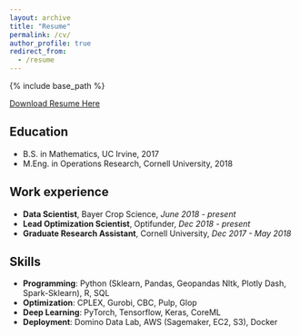```yaml
---
layout: archive
title: "Resume"
permalink: /cv/
author_profile: true
redirect_from:
  - /resume
---
```


{% include base_path %}

[Download Resume Here](http://harrisonzzh.github.io/files/HarrisonZhao_Resume.pdf)

Education
------
* B.S. in Mathematics, UC Irvine, 2017
* M.Eng. in Operations Research, Cornell University, 2018

Work experience
------
* **Data Scientist**, Bayer Crop Science, *June 2018 - present*
* **Lead Optimization Scientist**, Optifunder, *Dec 2018 - present*
* **Graduate Research Assistant**, Cornell University, *Dec 2017 - May 2018*
  
Skills
------

* **Programming**: Python (Sklearn, Pandas, Geopandas Nltk, Plotly Dash, Spark-Sklearn), R, SQL
* **Optimization**: CPLEX, Gurobi, CBC, Pulp, Glop
* **Deep Learning**: PyTorch, Tensorflow, Keras, CoreML
* **Deployment**: Domino Data Lab, AWS (Sagemaker, EC2, S3), Docker


